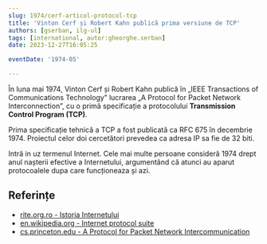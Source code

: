 ```yaml
---
slug: 1974/cerf-articol-protocol-tcp
title: 'Vinton Cerf și Robert Kahn publică prima versiune de TCP'
authors: [gserban, ilg-ul]
tags: [international, autor:gheorghe.serban]
date: 2023-12-27T16:05:25

eventDate: '1974-05'

---
```


În luna mai 1974, Vinton Cerf și Robert Kahn publică în
„IEEE Transactions of Communications Technology” lucrarea
„A Protocol for Packet Network Interconnection”, cu o primă specificație
a protocolului **Transmission Control Program (TCP)**.

<!-- truncate -->

Prima specificație tehnică a TCP a fost publicată ca RFC 675 în decembrie
1974. Proiectul celor doi cercetători prevedea ca adresa IP sa fie de 32 biti.

Intră in uz termenul Internet. Cele mai multe persoane consideră 1974 drept
anul nașterii efective a Internetului, argumentând că atunci au aparut
protocoalele dupa care funcționeaza și azi.

## Referințe

- [rite.org.ro - Istoria Internetului](https://rite.org.ro/istoria-internetului/)
- [en.wikipedia.org - Internet protocol suite](https://en.wikipedia.org/wiki/Internet_protocol_suite)
- [cs.princeton.edu - A Protocol for Packet Network Intercommunication](https://www.cs.princeton.edu/courses/archive/fall06/cos561/papers/cerf74.pdf)
